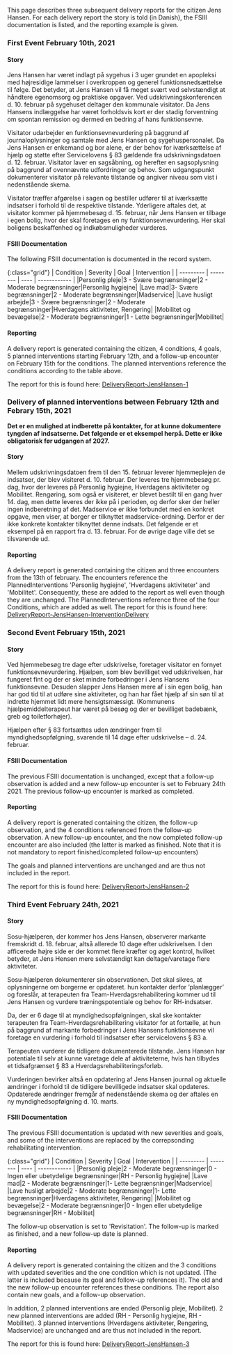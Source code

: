 This page describes three subsequent delivery reports for the citizen Jens Hansen.
For each delivery report the story is told (in Danish), the FSIII documentation is listed, and the reporting example is given.

### First Event February 10th, 2021

#### Story
Jens Hansen har været indlagt på sygehus i 3 uger grundet en apopleksi med højresidige lammelser i overkroppen og generel funktionsnedsættelse til følge.
Det betyder, at Jens Hansen vil få meget svært ved selvstændigt at håndtere egenomsorg og praktiske opgaver.
Ved udskrivningskonferencen d. 10. februar på sygehuset deltager den kommunale visitator.
Da Jens Hansens indlæggelse har været forholdsvis kort er der stadig forventning om spontan remission og dermed en bedring af hans funktionsevne.

Visitator udarbejder en funktionsevnevurdering på baggrund af journaloplysninger og samtale med Jens Hansen og sygehuspersonalet.
Da Jens Hansen er enkemand og bor alene, er der behov for iværksættelse af hjælp og støtte efter Servicelovens § 83 gældende fra udskrivningsdatoen d. 12. februar.
Visitator laver en sagsåbning, og herefter en sagsoplysning på baggrund af ovennævnte udfordringer og behov. 
Som udgangspunkt dokumenterer visitator på relevante tilstande og angiver niveau som vist i nedenstående skema. 

Visitator træffer afgørelse i sagen og bestiller udfører til at iværksætte indsatser i forhold til de respektive tilstande. Yderligere aftales det, at visitator kommer på hjemmebesøg d. 15. februar, når Jens Hansen er tilbage i egen bolig, hvor der skal foretages en ny funktionsevnevurdering. Her skal boligens beskaffenhed og indkøbsmuligheder vurderes.

#### FSIII Documentation
The following FSIII documentation is documented in the record system.

{:class="grid"}
| Condition | Severity | Goal | Intervention |
| --------- | -------- | ---- | ------------ |
|Personlig pleje|3 - Svære begrænsninger|2 - Moderate begrænsninger|Personlig hygiejne|
|Lave mad|3- Svære begrænsninger|2 - Moderate begrænsninger|Madservice|
|Lave husligt arbejde|3 - Svære begrænsninger|2 - Moderate begrænsninger|Hverdagens aktiviteter, Rengøring|
|Mobilitet og bevægelse|2 - Moderate begrænsninger|1 - Lette begrænsninger|Mobilitet|

#### Reporting
A delivery report is generated containing the citizen, 4 conditions, 4 goals, 5 planned interventions starting February 12th, and a follow-up encounter on February 15th for the conditions. The planned interventions reference the conditions according to the table above.

The report for this is found here: [DeliveryReport-JensHansen-1](Bundle-5c20b1b0-ec06-4d25-89e2-13521ebcf642.html)

### Delivery of planned interventions between February 12th and Febrary 15th, 2021
**Det er en mulighed at indberette på kontakter, for at kunne dokumentere tyngden af indsatserne. Det følgende er et eksempel herpå. Dette er ikke obligatorisk før udgangen af 2027.** 

#### Story
Mellem udskrivningsdatoen frem til den 15. februar leverer hjemmeplejen de indsatser, der blev visiteret d. 10. februar. Der leveres tre hjemmebesøg pr. dag, hvor der leveres på Personlig hygiejne, Hverdagens aktiviteter og Mobilitet. Rengøring, som også er visiteret, er blevet bestilt til en gang hver 14. dag, men dette leveres der ikke på i perioden, og derfor sker der heller ingen indberetning af det. Madservice er ikke forbundet med en konkret opgave, men viser, at borger er tilknyttet madservice-ordning. Derfor er der ikke konkrete kontakter tilknyttet denne indsats. 
Det følgende er et eksempel på en rapport fra d. 13. februar. For de øvrige dage ville det se tilsvarende ud.

#### Reporting
A delivery report is generated containing the citizen and three encounters from the 13th of february. The encounters reference the PlannedInterventions 'Personlig hygiejne', 'Hverdagens aktiviteter' and 'Mobilitet'. Consequently, these are added to the report as well even though they are unchanged. The PlannedInterventions reference three of the four Conditions, which are added as well.
The report for this is found here: [DeliveryReport-JensHansen-InterventionDelivery](Bundle-832c69db-98b5-4aee-ab00-c24967e89d25.html) 

### Second Event February 15th, 2021

#### Story
Ved hjemmebesøg tre dage efter udskrivelse, foretager visitator en fornyet funktionsevnevurdering.
Hjælpen, som blev bevilliget ved udskrivelsen, har fungeret fint og der er sket mindre forbedringer i Jens Hansens funktionsevne.
Desuden slapper Jens Hansen mere af i sin egen bolig, han har god tid til at udføre sine aktiviteter, og han har fået hjælp af sin søn til at indrette hjemmet lidt mere hensigtsmæssigt. (Kommunens hjælpemiddelterapeut har været på besøg og der er bevilliget badebænk, greb og toiletforhøjer).

Hjælpen efter § 83 fortsættes uden ændringer frem til myndighedsopfølgning, svarende til 14 dage efter udskrivelse – d. 24. februar.

#### FSIII Documentation
The previous FSIII documentation is unchanged, except that a follow-up observation is added and a new follow-up encounter is set to February 24th 2021. The previous follow-up encounter is marked as completed.

#### Reporting
A delivery report is generated containing the citizen, the follow-up observation, and the 4 conditions referenced from the follow-up observation. A new follow-up encounter, and the now completed follow-up encounter are also included (the latter is marked as finished. Note that it is not mandatory to report finished/completed follow-up encounters)

The goals and planned interventions are unchanged and are thus not included in the report.

The report for this is found here: [DeliveryReport-JensHansen-2](Bundle-8ec154f2-1429-4a41-aca7-f900e1d3bee2.html)

### Third Event February 24th, 2021

#### Story
Sosu-hjælperen, der kommer hos Jens Hansen, observerer markante fremskridt d. 18. februar, altså allerede 10 dage efter udskrivelsen.
I den afficerede højre side er der kommet flere kræfter og øget kontrol, hvilket betyder, at Jens Hensen mere selvstændigt kan deltage/varetage flere aktiviteter.

Sosu-hjælperen dokumenterer sin observationen.
Det skal sikres, at oplysningerne om borgerne er opdateret. hun kontakter derfor ’planlægger’ og foreslår, at terapeuten fra Team-Hverdagsrehabilitering kommer ud til Jens Hansen og vurdere træningspotentiale og behov for RH-indsatser.

Da, der er 6 dage til at myndighedsopfølgningen, skal ske kontakter terapeuten fra Team-Hverdagsrehabilitering visitator for at fortælle, at hun på baggrund af markante forbedringer i Jens Hansens funktionsevne vil foretage en vurdering i forhold til indsatser efter servicelovens § 83 a.

Terapeuten vurderer de tidligere dokumenterede tilstande. Jens Hansen har potentiale til selv at kunne varetage dele af aktiviteterne, hvis han tilbydes et tidsafgrænset § 83 a Hverdagsrehabiliteringsforløb.

Vurderingen bevirker altså en opdatering af Jens Hansen journal og aktuelle ændringer i forhold til de tidligere bevilligede indsatser skal opdateres.
Opdaterede ændringer fremgår af nedenstående skema og der aftales en ny myndighedsopfølgning d. 10. marts.

#### FSIII Documentation
The previous FSIII documentation is updated with new severities and goals, and some of the interventions are replaced by the correpsonding rehabilitating intervention.

{:class="grid"}
| Condition | Severity | Goal | Intervention |
| --------- | -------- | ---- | ------------ |
|Personlig pleje|2 - Moderate begrænsninger|0 - Ingen eller ubetydelige begrænsninger|RH - Personlig hygiejne|
|Lave mad|2 - Moderate begrænsninger|1- Lette begrænsninger|Madservice|
|Lave husligt arbejde|2 - Moderate begrænsninger|1- Lette begrænsninger|Hverdagens aktiviteter, Rengøring|
|Mobilitet og bevægelse|2 - Moderate begrænsninger|0 - Ingen eller ubetydelige begrænsninger|RH - Mobilitet|

The follow-up observation is set to 'Revisitation'. The follow-up is marked as finished, and a new follow-up date is planned.

#### Reporting
A delivery report is generated containing the citizen and the 3 conditions with updated severities and the one condition which is not updated. (The latter is included because its goal and follow-up references it). The old and the new follow-up encounter references these conditions. The report also contain new goals, and a follow-up observation.

In addition, 2 planned interventions are ended (Personlig pleje, Mobilitet). 2 new planned interventions are added (RH - Personlig hygiejne, RH - Mobilitet). 3 planned interventions (Hverdagens aktiviteter, Rengøring, Madservice) are unchanged and are thus not included in the report.

The report for this is found here: [DeliveryReport-JensHansen-3](Bundle-89071c96-e053-40d5-8873-105b7bad40f9.html)